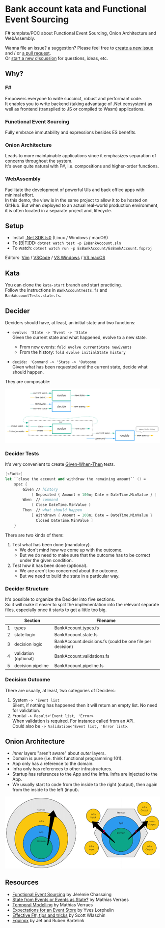 # Bank account kata and Functional Event Sourcing

F# template/POC about Functional Event Sourcing, Onion Architecture and WebAssembly.

Wanna file an issue? a suggestion? Please feel free to [create a new issue](https://github.com/akhansari/EsBankAccount/issues/new) and / or [a pull request](https://github.com/akhansari/EsBankAccount/compare).\
Or [start a new discussion](https://github.com/akhansari/EsBankAccount/discussions/new) for questions, ideas, etc.

## Why?

### F#
Empowers everyone to write succinct, robust and performant code.\
It enables you to write backend (taking advantage of .Net ecosystem) as well as frontend (transpiled to JS or compiled to Wasm) applications.

### Functional Event Sourcing
Fully embrace immutability and expressions besides ES benefits.

### Onion Architecture
Leads to more maintainable applications since it emphasizes separation of concerns throughout the system.\
It's even quite natural with F#, i.e. compositions and higher-order functions.

### WebAssembly
Facilitate the development of powerful UIs and back office apps with minimal effort.\
In this demo, the view is in the same project to allow it to be hosted on GitHub. But when deployed to an actual real-world production environment, it is often located in a separate project and, lifecycle.

## Setup

- Install [.Net SDK 5.0](https://dotnet.microsoft.com/download/dotnet/5.0) (Linux / Windows / macOS)
- To [B|T]DD: `dotnet watch test -p EsBankAccount.sln`
- To watch: `dotnet watch run -p EsBankAccount/EsBankAccount.fsproj`

Editors: [Vim](https://github.com/ionide/Ionide-vim) / [VSCode](https://marketplace.visualstudio.com/items?itemName=Ionide.Ionide-fsharp) / [VS Windows](https://visualstudio.microsoft.com/vs/community/) / [VS macOS](https://visualstudio.microsoft.com/vs/mac/)

## Kata

You can clone the `kata-start` branch and start practicing.\
Follow the instructions in `BankAccountTests.fs` and `BankAccountTests.state.fs`.

## Decider

Deciders should have, at least, an initial state and two functions:

- `evolve: 'State -> 'Event -> 'State`\
  Given the current state and what happened, evolve to a new state.

  - From new events: `fold evolve currentState newEvents`
  - From the history: `fold evolve initialState history`

- `decide: 'Command -> 'State -> 'Outcome`\
  Given what has been requested and the current state, decide what should happen.

They are composable:

<img src="assets/decider.png" alt="decider" />

### Decider Tests

It's very convenient to create [Given-When-Then](EsBankAccount.Tests/Domain/BankAccountTests.fs) tests.

```fsharp
[<Fact>]
let ``close the account and withdraw the remaining amount`` () =
    spec {
        Given // history
            [ Deposited { Amount = 100m; Date = DateTime.MinValue } ]
        When  // command
            ( Close DateTime.MinValue )
        Then  // what should happen
            [ Withdrawn { Amount = 100m; Date = DateTime.MinValue }
              Closed DateTime.MinValue ]
    }
```

There are two kinds of them:
1. Test what has been done (mandatory).
   - We don't mind how we come up with the outcome. 
   - But we do need to make sure that the outcome has to be correct under the given condition.
2. Test how it has been done (optional).
   - We are aren't too concerned about the outcome. 
   - But we need to build the state in a particular way.

### Decider Structure

It's possible to organize the Decider into five sections.\
So it will make it easier to split the implementation into the relevant separate files, especially once it starts to get a little too big.

|   | Section               | Filename
|---|-----------------------|----------
| 1 | types                 | BankAccount.types.fs
| 2 | state logic           | BankAccount.state.fs
| 3 | decision logic        | BankAccount.decisions.fs (could be one file per decision)
| 4 | validation (optional) | BankAccount.validations.fs
| 5 | decision pipeline     | BankAccount.pipeline.fs

### Decision Outcome

There are usually, at least, two categories of Deciders:
1. System `-> 'Event list`\
   Silent, if nothing has happened then it will return an empty list. No need for validation.
2. Frontal `-> Result<'Event list, 'Error>`\
   When validation is required. For instance called from an API.\
   Could also be `-> Validation<'Event list, 'Error list>`.

## Onion Architecture

- _Inner_ layers "aren't aware" about _outer_ layers.
- Domain is pure (i.e. think functional programming 101).
- App only has a reference to the domain.
- Infra only has references to other infrastructures.
- Startup has references to the App and the Infra. Infra are injected to the App.
- We usually start to code from the inside to the right (output), then again from the inside to the left (input).

<img src="assets/onion.png" alt="onion architecture" />

## Resources

- [Functional Event Sourcing](https://thinkbeforecoding.com/category/Event-Sourcing) by Jérémie Chassaing
- [State from Events or Events as State?](https://verraes.net/2019/08/eventsourcing-state-from-events-vs-events-as-state/) by Mathias Verraes
- [Temporal Modelling](https://verraes.net/2019/06/talk-temporal-modelling/) by Mathias Verraes
- [Expectations for an Event Store](https://github.com/ylorph/RandomThoughts/blob/master/2019.08.09_expectations_for_an_event_store.md) by Yves Lorphelin
- [Effective F#, tips and tricks](https://gist.github.com/swlaschin/31d5a0a2c4478e82e3ed60d653c0206b) by Scott Wlaschin
- [Equinox](https://github.com/jet/equinox) by Jet and Ruben Bartelink
